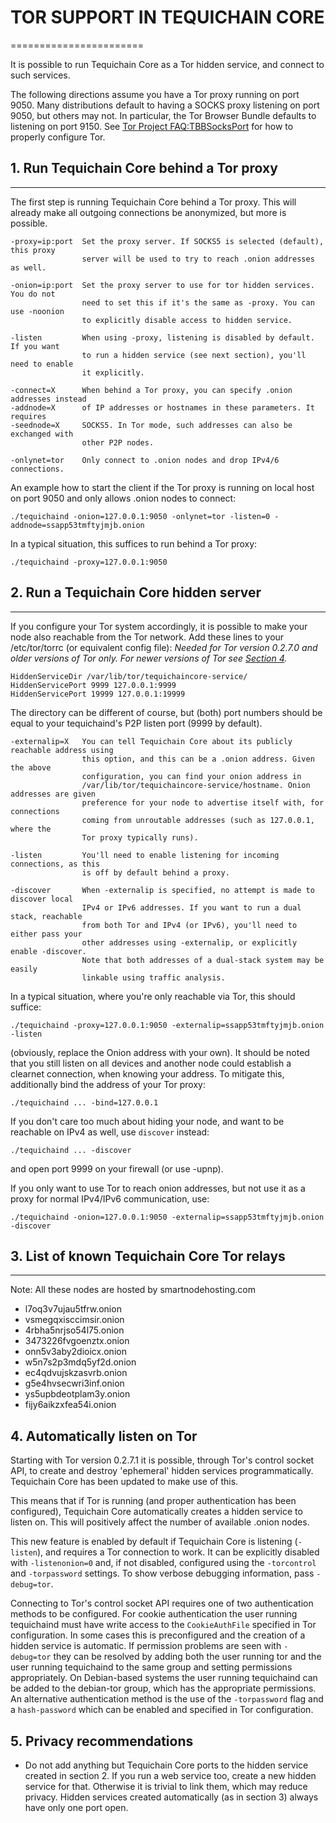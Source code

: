 # TOR SUPPORT IN TEQUICHAIN CORE

=======================

It is possible to run Tequichain Core as a Tor hidden service, and connect to such services.

The following directions assume you have a Tor proxy running on port 9050. Many
distributions default to having a SOCKS proxy listening on port 9050, but others
may not. In particular, the Tor Browser Bundle defaults to listening on port 9150.
See [Tor Project FAQ:TBBSocksPort](https://www.torproject.org/docs/faq.html.en#TBBSocksPort)
for how to properly configure Tor.

## 1. Run Tequichain Core behind a Tor proxy

---

The first step is running Tequichain Core behind a Tor proxy. This will already make all
outgoing connections be anonymized, but more is possible.

    -proxy=ip:port  Set the proxy server. If SOCKS5 is selected (default), this proxy
                    server will be used to try to reach .onion addresses as well.

    -onion=ip:port  Set the proxy server to use for tor hidden services. You do not
                    need to set this if it's the same as -proxy. You can use -noonion
                    to explicitly disable access to hidden service.

    -listen         When using -proxy, listening is disabled by default. If you want
                    to run a hidden service (see next section), you'll need to enable
                    it explicitly.

    -connect=X      When behind a Tor proxy, you can specify .onion addresses instead
    -addnode=X      of IP addresses or hostnames in these parameters. It requires
    -seednode=X     SOCKS5. In Tor mode, such addresses can also be exchanged with
                    other P2P nodes.

    -onlynet=tor    Only connect to .onion nodes and drop IPv4/6 connections.

An example how to start the client if the Tor proxy is running on local host on
port 9050 and only allows .onion nodes to connect:

    ./tequichaind -onion=127.0.0.1:9050 -onlynet=tor -listen=0 -addnode=ssapp53tmftyjmjb.onion

In a typical situation, this suffices to run behind a Tor proxy:

    ./tequichaind -proxy=127.0.0.1:9050

## 2. Run a Tequichain Core hidden server

---

If you configure your Tor system accordingly, it is possible to make your node also
reachable from the Tor network. Add these lines to your /etc/tor/torrc (or equivalent
config file): _Needed for Tor version 0.2.7.0 and older versions of Tor only. For newer
versions of Tor see [Section 4](#4-automatically-listen-on-tor)._

    HiddenServiceDir /var/lib/tor/tequichaincore-service/
    HiddenServicePort 9999 127.0.0.1:9999
    HiddenServicePort 19999 127.0.0.1:19999

The directory can be different of course, but (both) port numbers should be equal to
your tequichaind's P2P listen port (9999 by default).

    -externalip=X   You can tell Tequichain Core about its publicly reachable address using
                    this option, and this can be a .onion address. Given the above
                    configuration, you can find your onion address in
                    /var/lib/tor/tequichaincore-service/hostname. Onion addresses are given
                    preference for your node to advertise itself with, for connections
                    coming from unroutable addresses (such as 127.0.0.1, where the
                    Tor proxy typically runs).

    -listen         You'll need to enable listening for incoming connections, as this
                    is off by default behind a proxy.

    -discover       When -externalip is specified, no attempt is made to discover local
                    IPv4 or IPv6 addresses. If you want to run a dual stack, reachable
                    from both Tor and IPv4 (or IPv6), you'll need to either pass your
                    other addresses using -externalip, or explicitly enable -discover.
                    Note that both addresses of a dual-stack system may be easily
                    linkable using traffic analysis.

In a typical situation, where you're only reachable via Tor, this should suffice:

    ./tequichaind -proxy=127.0.0.1:9050 -externalip=ssapp53tmftyjmjb.onion -listen

(obviously, replace the Onion address with your own). It should be noted that you still
listen on all devices and another node could establish a clearnet connection, when knowing
your address. To mitigate this, additionally bind the address of your Tor proxy:

    ./tequichaind ... -bind=127.0.0.1

If you don't care too much about hiding your node, and want to be reachable on IPv4
as well, use `discover` instead:

    ./tequichaind ... -discover

and open port 9999 on your firewall (or use -upnp).

If you only want to use Tor to reach onion addresses, but not use it as a proxy
for normal IPv4/IPv6 communication, use:

    ./tequichaind -onion=127.0.0.1:9050 -externalip=ssapp53tmftyjmjb.onion -discover

## 3. List of known Tequichain Core Tor relays

---

Note: All these nodes are hosted by smartnodehosting.com

-   l7oq3v7ujau5tfrw.onion
-   vsmegqxisccimsir.onion
-   4rbha5nrjso54l75.onion
-   3473226fvgoenztx.onion
-   onn5v3aby2dioicx.onion
-   w5n7s2p3mdq5yf2d.onion
-   ec4qdvujskzasvrb.onion
-   g5e4hvsecwri3inf.onion
-   ys5upbdeotplam3y.onion
-   fijy6aikzxfea54i.onion

## 4. Automatically listen on Tor

Starting with Tor version 0.2.7.1 it is possible, through Tor's control socket
API, to create and destroy 'ephemeral' hidden services programmatically.
Tequichain Core has been updated to make use of this.

This means that if Tor is running (and proper authentication has been configured),
Tequichain Core automatically creates a hidden service to listen on. This will positively
affect the number of available .onion nodes.

This new feature is enabled by default if Tequichain Core is listening (`-listen`), and
requires a Tor connection to work. It can be explicitly disabled with `-listenonion=0`
and, if not disabled, configured using the `-torcontrol` and `-torpassword` settings.
To show verbose debugging information, pass `-debug=tor`.

Connecting to Tor's control socket API requires one of two authentication methods to be
configured. For cookie authentication the user running tequichaind must have write access
to the `CookieAuthFile` specified in Tor configuration. In some cases this is
preconfigured and the creation of a hidden service is automatic. If permission problems
are seen with `-debug=tor` they can be resolved by adding both the user running tor and
the user running tequichaind to the same group and setting permissions appropriately. On
Debian-based systems the user running tequichaind can be added to the debian-tor group,
which has the appropriate permissions. An alternative authentication method is the use
of the `-torpassword` flag and a `hash-password` which can be enabled and specified in
Tor configuration.

## 5. Privacy recommendations

-   Do not add anything but Tequichain Core ports to the hidden service created in section 2.
    If you run a web service too, create a new hidden service for that.
    Otherwise it is trivial to link them, which may reduce privacy. Hidden
    services created automatically (as in section 3) always have only one port
    open.

